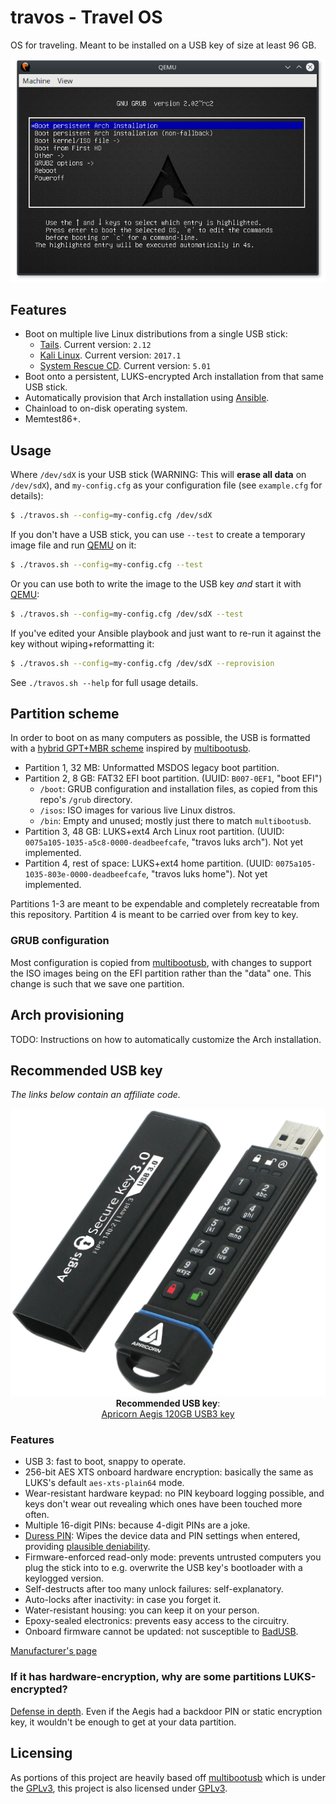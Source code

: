 # travos - Travel OS

OS for traveling. Meant to be installed on a USB key of size at least 96 GB.

<div align="center">
	<img src="https://github.com/EtiennePerot/travos/blob/master/res/grub.png?raw=true" alt="TravOS GRUB menu"/>
</div>

## Features

* Boot on multiple live Linux distributions from a single USB stick:
    * [Tails](https://tails.boum.org/). Current version: `2.12`
    * [Kali Linux](https://www.kali.org/). Current version: `2017.1`
    * [System Rescue CD](https://www.system-rescue-cd.org/). Current version: `5.01`
* Boot onto a persistent, LUKS-encrypted Arch installation from that same USB stick.
* Automatically provision that Arch installation using [Ansible].
* Chainload to on-disk operating system.
* Memtest86+.

## Usage

Where `/dev/sdX` is your USB stick (WARNING: This will **erase all data** on `/dev/sdX`), and `my-config.cfg` as your configuration file (see `example.cfg` for details):

```bash
$ ./travos.sh --config=my-config.cfg /dev/sdX
```

If you don't have a USB stick, you can use `--test` to create a temporary image file and run [QEMU] on it:

```bash
$ ./travos.sh --config=my-config.cfg --test
```

Or you can use both to write the image to the USB key *and* start it with [QEMU]:

```bash
$ ./travos.sh --config=my-config.cfg /dev/sdX --test
```

If you've edited your Ansible playbook and just want to re-run it against the key without wiping+reformatting it:

```bash
$ ./travos.sh --config=my-config.cfg /dev/sdX --reprovision
```

See `./travos.sh --help` for full usage details.

## Partition scheme

In order to boot on as many computers as possible, the USB is formatted with a [hybrid GPT+MBR scheme](http://www.rodsbooks.com/gdisk/hybrid.html) inspired by [multibootusb].

* Partition 1, 32 MB: Unformatted MSDOS legacy boot partition.
* Partition 2, 8 GB: FAT32 EFI boot partition. (UUID: `B007-0EF1`, "boot EFI")
    * `/boot`: GRUB configuration and installation files, as copied from this repo's `/grub` directory.
    * `/isos`: ISO images for various live Linux distros.
    * `/bin`: Empty and unused; mostly just there to match `multibootusb`.
* Partition 3, 48 GB: LUKS+ext4 Arch Linux root partition. (UUID: `0075a105-1035-a5c8-0000-deadbeefcafe`, "travos luks arch"). Not yet implemented.
* Partition 4, rest of space: LUKS+ext4 home partition. (UUID: `0075a105-1035-803e-0000-deadbeefcafe`, "travos luks home"). Not yet implemented.

Partitions 1-3 are meant to be expendable and completely recreatable from this repository. Partition 4 is meant to be carried over from key to key.

### GRUB configuration

Most configuration is copied from [multibootusb], with changes to support the ISO images being on the EFI partition rather than the "data" one. This change is such that we save one partition.

## Arch provisioning

TODO: Instructions on how to automatically customize the Arch installation.

## Recommended USB key

*The links below contain an affiliate code.*

<div align="center">
	<p>
		<a href="http://amzn.to/2rzfWzI">
			<img src="https://github.com/EtiennePerot/travos/blob/master/res/aegis.png?raw=true" alt="Apricon Aegis 120GB USB3 key"/>
		</a><br/>
		<strong>Recommended USB key</strong>:<br/>
		<a href="http://amzn.to/2rzfWzI">Apricorn Aegis 120GB USB3 key</a>
	</p>
</div>

### Features

* USB 3: fast to boot, snappy to operate.
* 256-bit AES XTS onboard hardware encryption: basically the same as LUKS's default `aes-xts-plain64` mode.
* Wear-resistant hardware keypad: no PIN keyboard logging possible, and keys don't wear out revealing which ones have been touched more often.
* Multiple 16-digit PINs: because 4-digit PINs are a joke.
* [Duress PIN](https://en.wikipedia.org/wiki/Duress_code): Wipes the device data and PIN settings when entered, providing [plausible deniability](https://en.wikipedia.org/wiki/Plausible_deniability).
* Firmware-enforced read-only mode: prevents untrusted computers you plug the stick into to e.g. overwrite the USB key's bootloader with a keylogged version.
* Self-destructs after too many unlock failures: self-explanatory.
* Auto-locks after inactivity: in case you forget it.
* Water-resistant housing: you can keep it on your person.
* Epoxy-sealed electronics: prevents easy access to the circuitry.
* Onboard firmware cannot be updated: not susceptible to [BadUSB](https://srlabs.de/bites/usb-peripherals-turn/).

[Manufacturer's page](https://www.apricorn.com/homepage-comparison/aegis-secure-key-3)

### If it has hardware-encryption, why are some partitions LUKS-encrypted?

[Defense in depth]. Even if the Aegis had a backdoor PIN or static encryption key, it wouldn't be enough to get at your data partition.

## Licensing

As portions of this project are heavily based off [multibootusb] which is under the [GPLv3], this project is also licensed under [GPLv3].

[Ansible]: https://ansible.com/
[multibootusb]: https://github.com/aguslr/multibootusb
[GPLv3]: https://www.gnu.org/licenses/quick-guide-gplv3.en.html
[QEMU]: http://www.qemu.org/
[Defense in depth]: https://en.wikipedia.org/wiki/Defense_in_depth_(computing)
